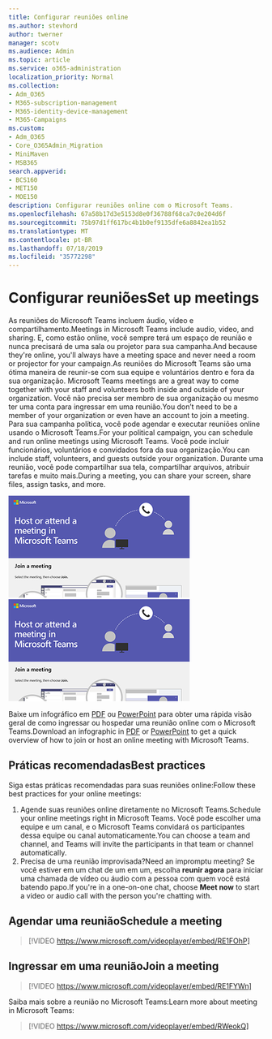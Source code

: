```yaml
---
title: Configurar reuniões online
ms.author: stevhord
author: twerner
manager: scotv
ms.audience: Admin
ms.topic: article
ms.service: o365-administration
localization_priority: Normal
ms.collection:
- Adm_O365
- M365-subscription-management
- M365-identity-device-management
- M365-Campaigns
ms.custom:
- Adm_O365
- Core_O365Admin_Migration
- MiniMaven
- MSB365
search.appverid:
- BCS160
- MET150
- MOE150
description: Configurar reuniões online com o Microsoft Teams.
ms.openlocfilehash: 67a58b17d3e5153d8e0f36788f68ca7c0e204d6f
ms.sourcegitcommit: 75b97d1ff617bc4b1b0ef9135dfe6a8842ea1b52
ms.translationtype: MT
ms.contentlocale: pt-BR
ms.lasthandoff: 07/18/2019
ms.locfileid: "35772298"
---
```

# <a name="set-up-meetings"></a><span data-ttu-id="dd40d-103">Configurar reuniões</span><span class="sxs-lookup"><span data-stu-id="dd40d-103">Set up meetings</span></span>

<span data-ttu-id="dd40d-104">As reuniões do Microsoft Teams incluem áudio, vídeo e compartilhamento.</span><span class="sxs-lookup"><span data-stu-id="dd40d-104">Meetings in Microsoft Teams include audio, video, and sharing.</span></span> <span data-ttu-id="dd40d-105">E, como estão online, você sempre terá um espaço de reunião e nunca precisará de uma sala ou projetor para sua campanha.</span><span class="sxs-lookup"><span data-stu-id="dd40d-105">And because they're online, you'll always have a meeting space and never need a room or projector for your campaign.</span></span><span data-ttu-id="dd40d-106">As reuniões do Microsoft Teams são uma ótima maneira de reunir-se com sua equipe e voluntários dentro e fora da sua organização.</span><span class="sxs-lookup"><span data-stu-id="dd40d-106"> Microsoft Teams meetings are a great way to come together with your staff and volunteers both inside and outside of your organization.</span></span> <span data-ttu-id="dd40d-107">Você não precisa ser membro de sua organização ou mesmo ter uma conta para ingressar em uma reunião.</span><span class="sxs-lookup"><span data-stu-id="dd40d-107">You don’t need to be a member of your organization or even have an account to join a meeting.</span></span> <span data-ttu-id="dd40d-108">Para sua campanha política, você pode agendar e executar reuniões online usando o Microsoft Teams.</span><span class="sxs-lookup"><span data-stu-id="dd40d-108">For your political campaign, you can schedule and run online meetings using Microsoft Teams.</span></span> <span data-ttu-id="dd40d-109">Você pode incluir funcionários, voluntários e convidados fora da sua organização.</span><span class="sxs-lookup"><span data-stu-id="dd40d-109">You can include staff, volunteers, and guests outside your organization.</span></span> <span data-ttu-id="dd40d-110">Durante uma reunião, você pode compartilhar sua tela, compartilhar arquivos, atribuir tarefas e muito mais.</span><span class="sxs-lookup"><span data-stu-id="dd40d-110">During a meeting, you can share your screen, share files, assign tasks, and more.</span></span>

<span data-ttu-id="dd40d-111">[![Uma ilustração de dois usuários em uma reunião](media/HostOnlineMeeting-thumb-358x201.png)](https://go.microsoft.com/fwlink/?linkid=2078712)</span><span class="sxs-lookup"><span data-stu-id="dd40d-111">[![An illustration of two users in a meeting](media/HostOnlineMeeting-thumb-358x201.png)](https://go.microsoft.com/fwlink/?linkid=2078712)</span></span>

<span data-ttu-id="dd40d-112">Baixe um infográfico em [PDF](https://go.microsoft.com/fwlink/?linkid=2078712) ou [PowerPoint](https://go.microsoft.com/fwlink/?linkid=2079515) para obter uma rápida visão geral de como ingressar ou hospedar uma reunião online com o Microsoft Teams.</span><span class="sxs-lookup"><span data-stu-id="dd40d-112">Download an infographic in [PDF](https://go.microsoft.com/fwlink/?linkid=2078712) or [PowerPoint](https://go.microsoft.com/fwlink/?linkid=2079515) to get a quick overview of how to join or host an online meeting with Microsoft Teams.</span></span>

## <a name="best-practices"></a><span data-ttu-id="dd40d-113">Práticas recomendadas</span><span class="sxs-lookup"><span data-stu-id="dd40d-113">Best practices</span></span>

<span data-ttu-id="dd40d-114">Siga estas práticas recomendadas para suas reuniões online:</span><span class="sxs-lookup"><span data-stu-id="dd40d-114">Follow these best practices for your online meetings:</span></span>
1. <span data-ttu-id="dd40d-115">Agende suas reuniões online diretamente no Microsoft Teams.</span><span class="sxs-lookup"><span data-stu-id="dd40d-115">Schedule your online meetings right in Microsoft Teams.</span></span> <span data-ttu-id="dd40d-116">Você pode escolher uma equipe e um canal, e o Microsoft Teams convidará os participantes dessa equipe ou canal automaticamente.</span><span class="sxs-lookup"><span data-stu-id="dd40d-116">You can choose a team and channel, and Teams will invite the participants in that team or channel automatically.</span></span>
2. <span data-ttu-id="dd40d-117">Precisa de uma reunião improvisada?</span><span class="sxs-lookup"><span data-stu-id="dd40d-117">Need an impromptu meeting?</span></span> <span data-ttu-id="dd40d-118">Se você estiver em um chat de um em um, escolha **reunir agora** para iniciar uma chamada de vídeo ou áudio com a pessoa com quem você está batendo papo.</span><span class="sxs-lookup"><span data-stu-id="dd40d-118">If you're in a one-on-one chat, choose **Meet now** to start a video or audio call with the person you're chatting with.</span></span> 


## <a name="schedule-a-meeting"></a><span data-ttu-id="dd40d-119">Agendar uma reunião</span><span class="sxs-lookup"><span data-stu-id="dd40d-119">Schedule a meeting</span></span>

> [!VIDEO https://www.microsoft.com/videoplayer/embed/RE1FOhP]

## <a name="join-a-meeting"></a><span data-ttu-id="dd40d-120">Ingressar em uma reunião</span><span class="sxs-lookup"><span data-stu-id="dd40d-120">Join a meeting</span></span>

> [!VIDEO https://www.microsoft.com/videoplayer/embed/RE1FYWn]

<span data-ttu-id="dd40d-121">Saiba mais sobre a reunião no Microsoft Teams:</span><span class="sxs-lookup"><span data-stu-id="dd40d-121">Learn more about meeting in Microsoft Teams:</span></span>

> [!VIDEO https://www.microsoft.com/videoplayer/embed/RWeokQ]